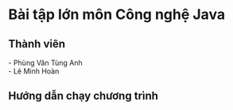 # <h1> Bài tập lớn môn Công nghệ Java </h1>
<h2> Thành viên </h2>
- Phùng Văn Tùng Anh <br>
- Lê Minh Hoàn

<h2> Hướng dẫn chạy chương trình </h2>

